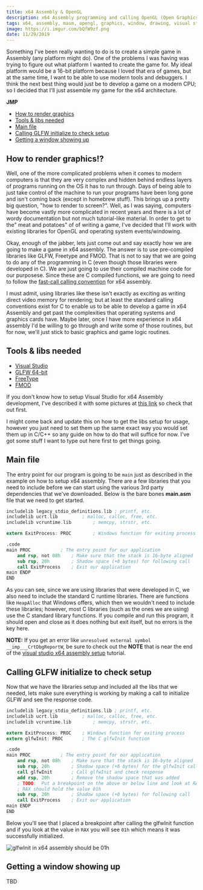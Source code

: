```yaml
---
title: x64 Assembly & OpenGL
description: x64 Assembly programming and calling OpenGL (Open Graphics Library) to render some cool stuff in a window
tags: x64, assembly, masm, opengl, graphics, window, drawing, visual studio
image: https://i.imgur.com/bQfW9zf.png
date: 11/29/2019
---
```


Something I've been really wanting to do is to create a simple game in Assembly (any platform might do). One of the problems I was having was trying to figure out what platform I wanted to create the game for. My ideal platform would be a 16-bit platform because I loved that era of games, but at the same time, I want to be able to use modern tools and debuggers. I think the next best thing would just be to develop a game on a modern CPU; so I decided that I'll just assemble my game for the x64 architecture.

**JMP**
- [How to render graphics](#how-to-render-graphics)
- [Tools & libs needed](#tools--libs-needed)
- [Main file](#main-file)
- [Calling GLFW initialize to check setup](#calling-glfw-initialize-to-check-setup)
- [Getting a window showing up](#getting-a-window-showing-up)

## How to render graphics!?
Well, one of the more complicated problems when it comes to modern computers is that they are very complex and hidden behind endless layers of programs running on the OS it has to run through. Days of being able to just take control of the machine to run your programs have been long gone and isn't coming back (except in homebrew stuff). This brings up a pretty big question, "how to render to screen?". Well, as I was saying, computers have become vastly more complicated in recent years and there is a lot of wordy documentation but not much tutorial-like material. In order to get to the" meat and potatoes" of of writing a game, I've decided that I'll work with existing libraries for OpenGL and operating system events/windowing.

Okay, enough of the jabber, lets just come out and say exactly how we are going to make a game in x64 assembly. The answer is to use pre-compiled libraries like GLFW, Freetype and FMOD. That is not to say that we are going to do any of the programming in C (even though those libraries were developed in C). We are just going to use their compiled machine code for our purposese. Since these are C compiled functions, we are going to need to follow the [fast-call calling convention](x64-assembly.md#fast-call-procedure-calling-conventions) for x64 assembly.

I must admit, using libraries like these isn't exactly as exciting as writing direct video memory for rendering; but at least the standard calling conventions exist for C to enable us to be able to develop a game in x64 Assembly and get past the complexities that operating systems and graphics cards have. Maybe later, once I have more experience in x64 assembly I'd be willing to go through and write some of those routines, but for now, we'll just stick to basic graphics and game logic routines.

## Tools & libs needed
- [Visual Studio](https://visualstudio.microsoft.com/vs/community/)
- [GLFW 64-bit](https://www.glfw.org/)
- [FreeType](https://www.freetype.org/)
- [FMOD](https://www.fmod.com/)

If you don't know how to setup Visual Studio for x64 Assembly development, I've described it with some pictures at [this link](hx64-assembly.md#setting-up-a-x64-only-project-in-visual-studio) so check that out first.

I might come back and update this on how to get the libs setup for usage, however you just need to set them up the same exact way you would set them up in C/C++ so any guide on how to do that will suffice for now. I've got some stuff I want to type out here first to get things going.

## Main file
The entry point for our program is going to be `main` just as described in the example on how to setup x64 assembly. There are a few libraries that you need to include before we can start using the various 3rd party dependencies that we've downloaded. Below is the bare bones **main.asm** file that we need to get started.
```nasm
includelib legacy_stdio_definitions.lib	; printf, etc.
includelib ucrt.lib			; malloc, calloc, free, etc.
includelib vcruntime.lib		; memcpy, strstr, etc.

extern ExitProcess: PROC		; Windows function for exiting process

.code
main PROC			; The entry point for our application
	and rsp, not 08h	; Make sure that the stack is 16-byte aligned
	sub rsp, 20h		; Shadow space (+8 bytes) for following call
	call ExitProcess	; Exit our application
main ENDP
END
```
As you can see, since we are using libraries that were developed in C, we also need to include the standard C runtime libraries. There are functions like `HeapAlloc` that Windows offers, which then we wouldn't need to include these libraries; however, most C libraries (such as the ones we are using) use the C standard library functions. If you compile and run  this program, it should open and close as it does nothing but exit itself, but no errors is the key here.

**NOTE:** If you get an error like `unresolved external symbol __imp___CrtDbgReportW`, be sure to check out the **NOTE** that is near the end of the [visual studio x64 assembly setup](hx64-assembly.md#setting-up-a-x64-only-project-in-visual-studio) tutorial.

## Calling GLFW initialize to check setup
Now that we have the libraries setup and included all the libs that we needed, lets make sure everything is working by making a call to initialize GLFW and see the response code.
```nasm
includelib legacy_stdio_definitions.lib	; printf, etc.
includelib ucrt.lib			; malloc, calloc, free, etc.
includelib vcruntime.lib		; memcpy, strstr, etc.

extern ExitProcess: PROC	; Windows function for exiting process
extern glfwInit: PROC		; The C glfwInit function

.code
main PROC			; The entry point for our application
	and rsp, not 08h	; Make sure that the stack is 16-byte aligned
	sub rsp, 20h		; Shadow space (+8 bytes) for the glfwInit call
	call glfwInit		; Call glfwInit and check response
	add rsp, 20h		; Remove the shadow space that was added
	; TODO:  Put a breakpoint on the above or below line and look at RAX
	; RAX should hold the value 01h
	sub rsp, 20h		; Shadow space (+8 bytes) for following call
	call ExitProcess	; Exit our application
main ENDP
END
```
Below you'll see that I placed a breakpoint after calling the glfwInit function and if you look at the value in `RAX` you will see `01h` which means it was successfully initialized.

![glfwInit in x64 assembly should be 01h](https://i.imgur.com/bQfW9zf.png)

## Getting a window showing up
TBD
